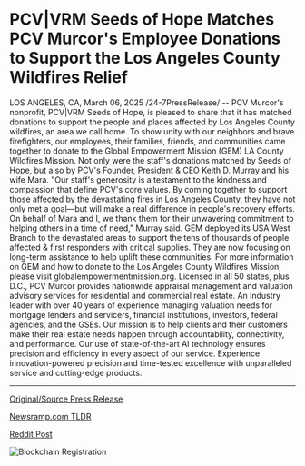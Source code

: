 # PCV|VRM Seeds of Hope Matches PCV Murcor's Employee Donations to Support the Los Angeles County Wildfires Relief

LOS ANGELES, CA, March 06, 2025 /24-7PressRelease/ -- PCV Murcor's nonprofit, PCV|VRM Seeds of Hope, is pleased to share that it has matched donations to support the people and places affected by Los Angeles County wildfires, an area we call home. To show unity with our neighbors and brave firefighters, our employees, their families, friends, and communities came together to donate to the Global Empowerment Mission (GEM) LA County Wildfires Mission. Not only were the staff's donations matched by Seeds of Hope, but also by PCV's Founder, President & CEO Keith D. Murray and his wife Mara.  "Our staff's generosity is a testament to the kindness and compassion that define PCV's core values. By coming together to support those affected by the devastating fires in Los Angeles County, they have not only met a goal—but will make a real difference in people's recovery efforts. On behalf of Mara and I, we thank them for their unwavering commitment to helping others in a time of need," Murray said.  GEM deployed its USA West Branch to the devastated areas to support the tens of thousands of people affected & first responders with critical supplies. They are now focusing on long-term assistance to help uplift these communities. For more information on GEM and how to donate to the Los Angeles County Wildfires Mission, please visit globalempowermentmission.org.  Licensed in all 50 states, plus D.C., PCV Murcor provides nationwide appraisal management and valuation advisory services for residential and commercial real estate. An industry leader with over 40 years of experience managing valuation needs for mortgage lenders and servicers, financial institutions, investors, federal agencies, and the GSEs. Our mission is to help clients and their customers make their real estate needs happen through accountability, connectivity, and performance. Our use of state-of-the-art AI technology ensures precision and efficiency in every aspect of our service. Experience innovation-powered precision and time-tested excellence with unparalleled service and cutting-edge products. 

---

[Original/Source Press Release](https://www.24-7pressrelease.com/press-release/520335/pcvvrm-seeds-of-hope-matches-pcv-murcors-employee-donations-to-support-the-los-angeles-county-wildfires-relief)
                    

[Newsramp.com TLDR](https://newsramp.com/curated-news/pcv-murcor-s-nonprofit-matches-donations-for-los-angeles-county-wildfire-relief-efforts/1f13dfa7d882f2d96f6b58582912f84d) 

 



[Reddit Post](https://www.reddit.com/r/Energy_Climate_News/comments/1j4qtrx/pcv_murcors_nonprofit_matches_donations_for_los/) 



![Blockchain Registration](https://cdn.newsramp.app/24-7PressRelease/qrcode/253/6/leanEJ48.webp)
